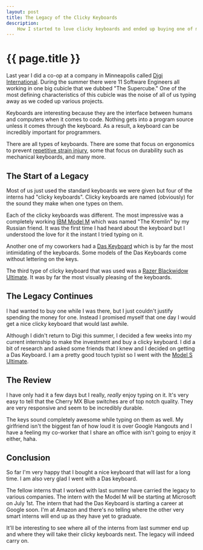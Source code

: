```yaml
---
layout: post
title: The Legacy of the Clicky Keyboards
description:
    How I started to love clicky keyboards and ended up buying one of my own.
---
```


{{ page.title }}
================

Last year I did a co-op at a company in Minneapolis called [Digi
International][digi]. During the summer there were 11 Software Engineers all
working in one big cubicle that we dubbed "The Supercube." One of the most
defining characteristics of this cubicle was the noise of all of us typing away
as we coded up various projects.

Keyboards are interesting because they are the interface between humans and
computers when it comes to code. Nothing gets into a program source unless it
comes through the keyboard. As a result, a keyboard can be incredibly important
for programmers.

There are all types of keyboards. There are some that focus on ergonomics to
prevent [repetitive strain injury][rsi], some that focus on durability such as
mechanical keyboards, and many more.

## The Start of a Legacy

Most of us just used the standard keyboards we were given but four of the
interns had "clicky keyboards". Clicky keyboards are named (obviously)
for the sound they make when one types on them.

Each of the clicky keyboards was different. The most impressive was a completely
working [IBM Model M][modelm] which was named "The Kremlin" by my Russian
friend. It was the first time I had heard about the keyboard but I understood
the love for it the instant I tried typing on it.

Another one of my coworkers had a [Das Keyboard][das] which is by far the most
intimidating of the keyboards. Some models of the Das Keyboards come
without lettering on the keys.

The third type of clicky keyboard that was used was a [Razer Blackwidow
Ultimate][razer]. It was by far the most visually pleasing of the keyboards.

## The Legacy Continues

I had wanted to buy one while I was there, but I just couldn't justify spending
the money for one. Instead I promised myself that one day I would get a nice
clicky keyboard that would last awhile.

Although I didn't return to Digi this summer, I decided a few weeks into my
current internship to make the investment and buy a clicky keyboard. I did a
bit of research and asked some friends that I knew and I decided on getting a
Das Keyboard. I am a pretty good touch typist so I went with the [Model S
Ultimate][models].

## The Review

I have only had it a few days but I really, *really* enjoy typing on it. It's
very easy to tell that the Cherry MX Blue switches are of top notch quality.
They are very responsive and seem to be incredibly durable.

The keys sound completely awesome while typing on them as well. My girlfriend
isn't the biggest fan of how loud it is over Google Hangouts and I have a
feeling my co-worker that I share an office with isn't going to enjoy it either,
haha.

## Conclusion

So far I'm very happy that I bought a nice keyboard that will last for a long
time. I am also very glad I went with a Das keyboard.

The fellow interns that I worked with last summer have carried the legacy to
various companies. The intern with the Model M will be starting at Microsoft on
July 1st. The intern that had the Das Keyboard is starting a career at Google
soon. I'm at Amazon and there's no telling where the other very smart interns
will end up as they have yet to graduate.

It'll be interesting to see where all of the interns from last summer end up and
where they will take their clicky keyboards next. The legacy will indeed carry
on.

[digi]: http://www.digi.com
[rsi]: http://en.wikipedia.org/wiki/Repetitive_strain_injury
[modelm]: http://en.wikipedia.org/wiki/Model_M_keyboard
[das]: http://www.daskeyboard.com/
[razer]: http://www.razerzone.com/gaming-keyboards-keypads/razer-blackwidow-ultimate-2013
[models]: http://www.daskeyboard.com/model-s-ultimate/

